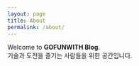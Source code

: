 ```yaml
---
layout: page
title: About
permalink: /about/
---
```


Welcome to **GOFUNWITH Blog**.  
기술과 도전을 즐기는 사람들을 위한 공간입니다.
